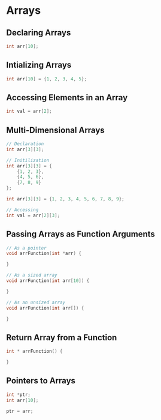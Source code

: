 # Arrays

## Declaring Arrays
``` c
int arr[10];
```

## Intializing Arrays
``` c
int arr[10] = {1, 2, 3, 4, 5};
```

## Accessing Elements in an Array
``` c
int val = arr[2];
```

## Multi-Dimensional Arrays
``` c
// Declaration
int arr[3][3];

// Initilization
int arr[3][3] = {
    {1, 2, 3},
    {4, 5, 6},
    {7, 8, 9}
};

int arr[3][3] = {1, 2, 3, 4, 5, 6, 7, 8, 9};

// Accessing
int val = arr[2][3];
```

## Passing Arrays as Function Arguments
``` c
// As a pointer
void arrFunction(int *arr) {

}

// As a sized array
void arrFunction(int arr[10]) {

}

// As an unsized array
void arrFunction(int arr[]) {

}
```

## Return Array from a Function
``` c
int * arrFunction() {

}
```

## Pointers to Arrays
``` c
int *ptr;
int arr[10];

ptr = arr;
```